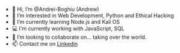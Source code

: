 - 👋 Hi, I’m @Andrei-Boghiu (Andrew)
- 👀 I’m interested in Web Development, Python and Ethical Hacking
- 🌱 I’m currently learning Node.js and Kali OS
- 💻 I'm currently working with JavaScript, SQL
- 💞️ I’m looking to collaborate on... taking over the world. 
- 📫 Contact me on [Linkedin](https://linkedin.com/in/andreiboghiu)
